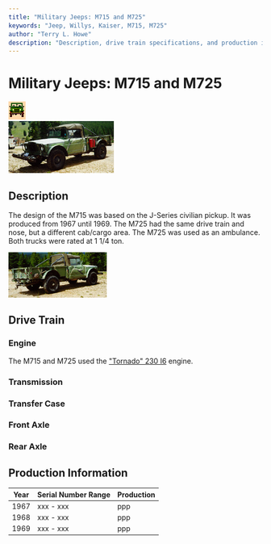 ```yaml
---
title: "Military Jeeps: M715 and M725"
keywords: "Jeep, Willys, Kaiser, M715, M725"
author: "Terry L. Howe"
description: "Description, drive train specifications, and production information for the Kaiser Jeep M715/M725"
---
```

# Military Jeeps: M715 and M725

![military jeeps](../../img/military.gif)   
[![](../../img/m715f_.jpg)](../../img/m715f.jpg) 

## Description

The design of the M715 was based on the J-Series civilian pickup. It was produced from 1967 until 1969. The M725 had the same drive train and nose, but a different cab/cargo area. The M725 was used as an ambulance. Both trucks were rated at 1 1/4 ton. 

[![](../../img/m715b_.jpg)](../../img/m715b.jpg) 

## Drive Train

### Engine

The M715 and M725 used the ["Tornado" 230 I6](/engine/factory/tornado230.md) engine. 

### Transmission

### Transfer Case

### Front Axle

### Rear Axle

## Production Information

| Year | Serial Number Range | Production |
|------|---------------------|------------|
| 1967 | xxx - xxx           | ppp        |
| 1968 | xxx - xxx           | ppp        |
| 1969 | xxx - xxx           | ppp        |